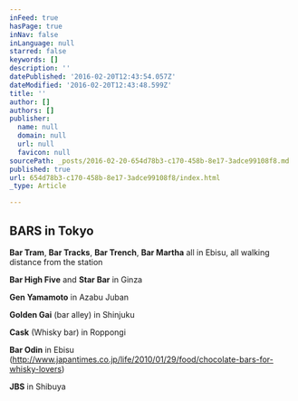```yaml
---
inFeed: true
hasPage: true
inNav: false
inLanguage: null
starred: false
keywords: []
description: ''
datePublished: '2016-02-20T12:43:54.057Z'
dateModified: '2016-02-20T12:43:48.599Z'
title: ''
author: []
authors: []
publisher:
  name: null
  domain: null
  url: null
  favicon: null
sourcePath: _posts/2016-02-20-654d78b3-c170-458b-8e17-3adce99108f8.md
published: true
url: 654d78b3-c170-458b-8e17-3adce99108f8/index.html
_type: Article

---
```

## BARS in Tokyo

**Bar Tram**, **Bar Tracks**, **Bar Trench**, **Bar Martha** all in Ebisu, all walking distance from the station 

**Bar High Five** and **Star Bar** in Ginza 

**Gen Yamamoto** in Azabu Juban 

**Golden Gai** (bar alley) in Shinjuku 

**Cask** (Whisky bar) in Roppongi 

**Bar Odin** in Ebisu (http://www.japantimes.co.jp/life/2010/01/29/food/chocolate-bars-for-whisky-lovers) 

**JBS** in Shibuya